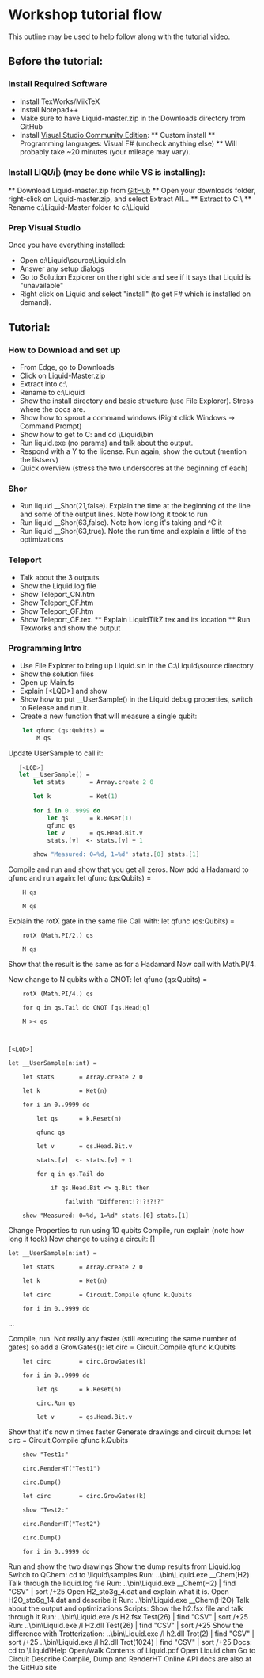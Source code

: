 # Workshop tutorial flow

This outline may be used to help follow along with the [tutorial video](http://research.microsoft.com/apps/video/default.aspx?id=258279).

## Before the tutorial: 

### Install Required Software
* Install TexWorks/MikTeX 
* Install Notepad++ 
* Make sure to have Liquid-master.zip in the Downloads directory from GitHub 
* Install [Visual Studio Community Edition](https://www.visualstudio.com/en-us/products/visual-studio-community-vs.aspx):
** Custom install 
** Programming languages: Visual F# (uncheck anything else) 
** Will probably take ~20 minutes (your mileage may vary). 

### Install LIQ<i>Ui</i>|&#x232A; (may be done while VS is installing):
** Download Liquid-master.zip from [GitHub](https://github.com/msr-quarc/Liquid/archive/master.zip)
** Open your downloads folder, right-click on Liquid-master.zip, and select Extract All… 
** Extract to C:\ 
** Rename c:\Liquid-Master folder to c:\Liquid 

### Prep Visual Studio

Once you have everything installed: 
* Open c:\Liquid\source\Liquid.sln 
* Answer any setup dialogs 
* Go to Solution Explorer on the right side and see if it says that Liquid is "unavailable" 
* Right click on Liquid and select "install" (to get F# which is installed on demand). 

## Tutorial:

### How to Download and set up
* From Edge, go to Downloads 
* Click on Liquid-Master.zip 
* Extract into c:\ 
* Rename to c:\Liquid 
* Show the install directory and basic structure (use File Explorer). Stress where the docs are. 
* Show how to sprout a command windows (Right click Windows -> Command Prompt) 
* Show how to get to C: and cd \Liquid\bin 
* Run liquid.exe (no params) and talk about the output. 
* Respond with a Y to the license. Run again, show the output (mention the listserv) 
* Quick overview (stress the two underscores at the beginning of each) 

### Shor
* Run liquid __Shor(21,false). Explain the time at the beginning of the line and some of the output lines. Note how long it took to run 
* Run liquid __Shor(63,false). Note how long it's taking and ^C it 
* Run liquid __Shor(63,true). Note the run time and explain a little of the optimizations 

### Teleport
* Talk about the 3 outputs 
* Show the Liquid.log file 
* Show Teleport_CN.htm 
* Show Teleport_CF.htm 
* Show Teleport_GF.htm 
* Show Teleport_CF.tex. 
** Explain LiquidTikZ.tex and its location 
** Run Texworks and show the output 

### Programming Intro
* Use File Explorer to bring up Liquid.sln in the C:\Liquid\source directory 
* Show the solution files 
* Open up Main.fs 
* Explain &lbrack;&lt;LQD&gt;&rbrack; and show 
* Show how to put __UserSample() in the Liquid debug properties, switch to Release and run it. 
* Create a new function that will measure a single qubit: 
```fsharp
    let qfunc (qs:Qubits) =
        M qs
```
  Update UserSample to call it: 
 ```fsharp
    [<LQD>]
    let __UserSample() =
        let stats       = Array.create 2 0

        let k           = Ket(1)

        for i in 0..9999 do
            let qs      = k.Reset(1)
            qfunc qs
            let v       = qs.Head.Bit.v
            stats.[v]  <- stats.[v] + 1

        show "Measured: 0=%d, 1=%d" stats.[0] stats.[1]
```

Compile and run and show that you get all zeros. 
Now add a Hadamard to qfunc and run again: 
    let qfunc (qs:Qubits) =

        H qs

        M qs

Explain the rotX gate in the same file 
Call with: 
    let qfunc (qs:Qubits) =

        rotX (Math.PI/2.) qs

        M qs

Show that the result is the same as for a Hadamard 
Now call with Math.PI/4. 
 
Now change to N qubits with a CNOT: 
    let qfunc (qs:Qubits) =

        rotX (Math.PI/4.) qs

        for q in qs.Tail do CNOT [qs.Head;q]

        M >< qs

 

    [<LQD>]

    let __UserSample(n:int) =

        let stats       = Array.create 2 0

        let k           = Ket(n)

        for i in 0..9999 do

            let qs      = k.Reset(n)

            qfunc qs

            let v       = qs.Head.Bit.v

            stats.[v]  <- stats.[v] + 1

            for q in qs.Tail do

                if qs.Head.Bit <> q.Bit then

                    failwith "Different!?!?!?!?"

        show "Measured: 0=%d, 1=%d" stats.[0] stats.[1]

Change Properties to run using 10 qubits 
Compile, run explain (note how long it took) 
Now change to using a circuit: 
    [<LQD>]

    let __UserSample(n:int) =

        let stats       = Array.create 2 0

        let k           = Ket(n)

        let circ        = Circuit.Compile qfunc k.Qubits

        for i in 0..9999 do

...

Compile, run. Not really any faster (still executing the same number of gates) so add a GrowGates(): 
        let circ        = Circuit.Compile qfunc k.Qubits

        let circ        = circ.GrowGates(k)

        for i in 0..9999 do

            let qs      = k.Reset(n)

            circ.Run qs

            let v       = qs.Head.Bit.v

Show that it's now n times  faster 
Generate drawings and circuit dumps: 
        let circ        = Circuit.Compile qfunc k.Qubits

        show "Test1:"

        circ.RenderHT("Test1")

        circ.Dump()

        let circ        = circ.GrowGates(k)

        show "Test2:"

        circ.RenderHT("Test2")

        circ.Dump()

        for i in 0..9999 do

Run and show the two drawings 
Show the dump results from Liquid.log 
Switch to QChem: 
cd to  \liquid\samples 
Run: ..\bin\Liquid.exe __Chem(H2) 
Talk through the liquid.log file 
Run: ..\bin\Liquid.exe __Chem(H2) | find "CSV" | sort /+25 
Open H2_sto3g_4.dat and explain what it is. 
Open H2O_sto6g_14.dat and describe it 
Run: ..\bin\Liquid.exe __Chem(H2O) 
Talk about the output and optimizations 
Scripts: 
Show the h2.fsx file and talk through it 
Run: ..\bin\Liquid.exe /s H2.fsx Test(26) | find "CSV" | sort /+25 
Run: ..\bin\Liquid.exe /l H2.dll Test(26) | find "CSV" | sort /+25 
Show the difference with Trotterization: 
..\bin\Liquid.exe /l h2.dll Trot(2) | find "CSV" | sort /+25 
..\bin\Liquid.exe /l h2.dll Trot(1024) | find "CSV" | sort /+25 
Docs: 
cd to \Liquid\Help 
Open/walk Contents of Liquid.pdf 
Open Liquid.chm 
Go to Circuit 
Describe Compile, Dump and RenderHT 
Online API docs are also at the GitHub site 